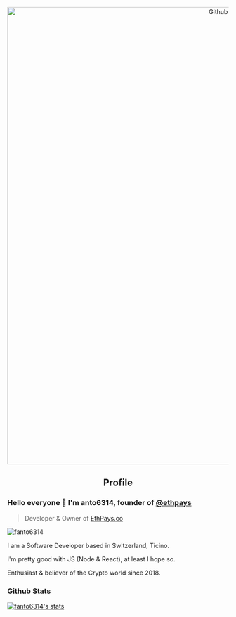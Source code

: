 <p align="center">
 <img width="1040px" src="https://cdn.ethpays.co/v1/images/static/bg.png" align="center" alt="Github Readme Stats"/>
 <h2 align="center">Profile</h2>
</p>

### Hello everyone 👋 I'm anto6314, founder of <a href="https://github.com/ethpays">@ethpays</a>

> Developer & Owner of [EthPays.co](https://ethpays.co/anto6314)


<img src="https://komarev.com/ghpvc/?username=fanto6314" alt="fanto6314" />

<div>
 <p>
I am a Software Developer based in Switzerland, Ticino.

I'm pretty good with JS (Node & React), at least I hope so.

Enthusiast & believer of the Crypto world since 2018.
</p>
</div>

### Github Stats

[![fanto6314's stats](https://github-readme-stats.vercel.app/api?username=fanto6314&show_icons=true&count_private=true&theme=transparent&title_color=FFFFFF&icon_color=FFFFFF&text_color=FFFFFF)](https://github.com/fanto6314)
